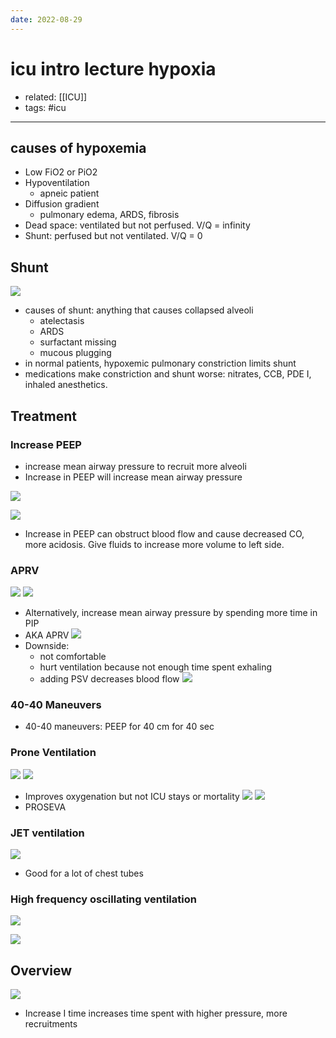 ```yaml
---
date: 2022-08-29
---
```


# icu intro lecture hypoxia

- related: [[ICU]]
- tags: #icu
---

## causes of hypoxemia

- Low FiO2 or PiO2
- Hypoventilation
	- apneic patient
- Diffusion gradient
	- pulmonary edema, ARDS, fibrosis
- Dead space: ventilated but not perfused. V/Q = infinity
- Shunt: perfused but not ventilated. V/Q = 0

## Shunt

![](https://photos.thisispiggy.com/file/wikiFiles/20220829090436.png)

- causes of shunt: anything that causes collapsed alveoli
	- atelectasis
	- ARDS
	- surfactant missing
	- mucous plugging
- in normal patients, hypoxemic pulmonary constriction limits shunt
- medications make constriction and shunt worse: nitrates, CCB, PDE I, inhaled anesthetics.

## Treatment

### Increase PEEP

- increase mean airway pressure to recruit more alveoli
- Increase in PEEP will increase mean airway pressure

![](https://photos.thisispiggy.com/file/wikiFiles/20220829090951.png)

![](https://photos.thisispiggy.com/file/wikiFiles/20220829091241.png)

- Increase in PEEP can obstruct blood flow and cause decreased CO, more acidosis. Give fluids to increase more volume to left side.

### APRV

![](https://photos.thisispiggy.com/file/wikiFiles/20220829091330.png)
![](https://photos.thisispiggy.com/file/wikiFiles/20220829091434.png)

- Alternatively, increase mean airway pressure by spending more time in PIP
- AKA APRV
  ![](https://photos.thisispiggy.com/file/wikiFiles/20220829091551.png)
- Downside:
	- not comfortable
	- hurt ventilation because not enough time spent exhaling
	- adding PSV decreases blood flow
    ![](https://photos.thisispiggy.com/file/wikiFiles/20220829091708.png)

### 40-40 Maneuvers

- 40-40 maneuvers: PEEP for 40 cm for 40 sec

### Prone Ventilation

![](https://photos.thisispiggy.com/file/wikiFiles/20220829092035.png)
![](https://photos.thisispiggy.com/file/wikiFiles/20220829092237.png)

- Improves oxygenation but not ICU stays or mortality
  ![](https://photos.thisispiggy.com/file/wikiFiles/20220829092409.png)
  ![](https://photos.thisispiggy.com/file/wikiFiles/20220829092424.png)
- PROSEVA

### JET ventilation

![](https://photos.thisispiggy.com/file/wikiFiles/20220829092855.png)

- Good for a lot of chest tubes

### High frequency oscillating ventilation

![](https://photos.thisispiggy.com/file/wikiFiles/20220829093033.png)

![](https://photos.thisispiggy.com/file/wikiFiles/20220829093059.png)

## Overview

![](https://photos.thisispiggy.com/file/wikiFiles/20220829093542.png)

- Increase I time increases time spent with higher pressure, more recruitments
